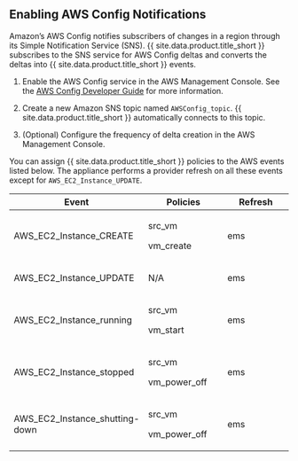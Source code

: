 ## Enabling AWS Config Notifications

Amazon’s AWS Config notifies subscribers of changes in a region through
its Simple Notification Service (SNS). {{ site.data.product.title_short }} subscribes to the
SNS service for AWS Config deltas and converts the deltas into
{{ site.data.product.title_short }} events.

1.  Enable the AWS Config service in the AWS Management Console. See the
    [AWS Config Developer
    Guide](http://aws.amazon.com/documentation/config/) for more
    information.

2.  Create a new Amazon SNS topic named `AWSConfig_topic`.
    {{ site.data.product.title_short }} automatically connects to this topic.

3.  (Optional) Configure the frequency of delta creation in the AWS
    Management Console.

You can assign {{ site.data.product.title_short }} policies to the AWS events listed
below. The appliance performs a provider refresh on all these events
except for `AWS_EC2_Instance_UPDATE`.

<table>
<colgroup>
<col style="width: 33%" />
<col style="width: 33%" />
<col style="width: 33%" />
</colgroup>
<thead>
<tr class="header">
<th>Event</th>
<th>Policies</th>
<th>Refresh</th>
</tr>
</thead>
<tbody>
<tr class="odd">
<td><p>AWS_EC2_Instance_CREATE</p></td>
<td><p>src_vm</p>
<p>vm_create</p></td>
<td><p>ems</p></td>
</tr>
<tr class="even">
<td><p>AWS_EC2_Instance_UPDATE</p></td>
<td><p>N/A</p></td>
<td><p>ems</p></td>
</tr>
<tr class="odd">
<td><p>AWS_EC2_Instance_running</p></td>
<td><p>src_vm</p>
<p>vm_start</p></td>
<td><p>ems</p></td>
</tr>
<tr class="even">
<td><p>AWS_EC2_Instance_stopped</p></td>
<td><p>src_vm</p>
<p>vm_power_off</p></td>
<td><p>ems</p></td>
</tr>
<tr class="odd">
<td><p>AWS_EC2_Instance_shutting-down</p></td>
<td><p>src_vm</p>
<p>vm_power_off</p></td>
<td><p>ems</p></td>
</tr>
</tbody>
</table>
